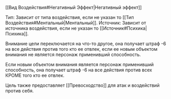 [[Вид Воздействия#Негативный Эффект|Негативный эффект]]

Тип: Зависит от типа воздействия, если не указан то [[Тип Воздействия#Ментальный|Ментальный]].
Источник: Зависит от источника воздействия, если не указан то [[Источник#Психика|Психика]].

Внимание цели переключается на что-то другое, она получает штраф -6 на все действия против того кто ее отвлек, если ее новым объектом внимания не является персонаж применивший способность. 

Если новым объектом внимания является персонаж применивший способность, она получает штраф -6 на все действия против всех КРОМЕ того кто ее отвлек.  

Цель также предоставляет [[Превосходство]] для атак и воздействий против себя.  